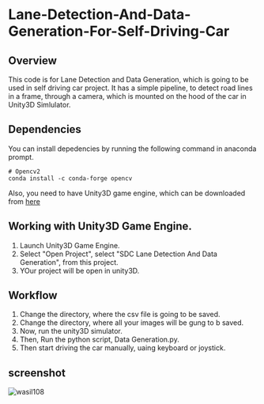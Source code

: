 # Lane-Detection-And-Data-Generation-For-Self-Driving-Car

## Overview
This code is for Lane Detection and Data Generation, which is going to be used in self driving car project.
It has a simple pipeline, to detect road lines in a frame, through a camera, which is mounted on the hood of the car in Unity3D Simlulator.

## Dependencies
You can install depedencies by running the following command in anaconda prompt.
```
# Opencv2
conda install -c conda-forge opencv
```

Also, you need to have Unity3D game engine, which can be downloaded from [here](https://unity3d.com/)

## Working with Unity3D Game Engine.
1) Launch Unity3D Game Engine.
2) Select "Open Project", select "SDC Lane Detection And Data Generation", from this project.
3) YOur project will be open in unity3D.

## Workflow
1) Change the directory, where the csv file is going to be saved.
2) Change the directory, where all your images will be gung to b saved.
3) Now, run the unity3D simulator.
4) Then, Run the python script, Data Generation.py.
5) Then start driving the car manually, uaing keyboard or joystick.

## screenshot
![wasil108](https://user-images.githubusercontent.com/31696557/39653814-0dfca2ae-5010-11e8-94b0-562c67afd726.png)
